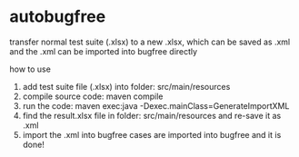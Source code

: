 # autobugfree
transfer normal test suite (.xlsx) to a new .xlsx, which can be saved as .xml and the .xml can be imported into bugfree directly

how to use
1. add test suite file (.xlsx) into folder: src/main/resources 
2. compile source code: maven compile
3. run the code: maven exec:java -Dexec.mainClass=GenerateImportXML
4. find the result.xlsx file in folder: src/main/resources and re-save it as .xml
5. import the .xml into bugfree
cases are imported into bugfree and it is done!
